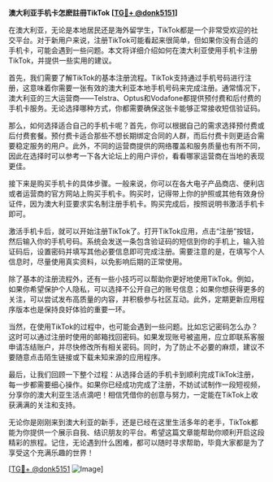 **澳大利亚手机卡怎麽註冊TikTok [[TG💪+ @donk5151](https://t.me/s/donk5151)]**

在澳大利亚，无论是本地居民还是海外留学生，TikTok都是一个非常受欢迎的社交平台。对于新用户来说，注册TikTok可能看起来很简单，但如果你没有合适的手机卡，可能会遇到一些问题。本文将详细介绍如何在澳大利亚使用手机卡注册TikTok，并提供一些实用的建议。

首先，我们需要了解TikTok的基本注册流程。TikTok支持通过手机号码进行注册，这意味着你需要一张有效的澳大利亚本地手机号码来完成注册。通常情况下，澳大利亚的三大运营商——Telstra、Optus和Vodafone都提供预付费和后付费的手机卡服务。无论选择哪种方式，你都需要确保这张卡能够正常接收短信验证码。

那么，如何选择适合自己的手机卡呢？首先，你可以根据自己的需求选择预付费或后付费套餐。预付费卡适合那些不想长期绑定合同的人群，而后付费卡则更适合需要稳定服务的用户。此外，不同的运营商提供的网络覆盖和服务质量也有所不同，因此在选择时可以参考一下各大论坛上的用户评价，看看哪家运营商在当地的表现更佳。

接下来是购买手机卡的具体步骤。一般来说，你可以在各大电子产品商店、便利店或者运营商的官方网站上购买手机卡。购买时，记得带上你的护照或其他有效身份证件，因为澳大利亚要求实名制注册手机卡。购买完成后，按照说明书激活手机卡即可。

激活手机卡后，就可以开始注册TikTok了。打开TikTok应用，点击“注册”按钮，然后输入你的手机号码。系统会发送一条包含验证码的短信到你的手机上，输入验证码后，设置密码并填写其他必要信息即可完成注册。需要注意的是，在填写个人信息时，尽量使用真实资料，以免影响后期的正常使用。

除了基本的注册流程外，还有一些小技巧可以帮助你更好地使用TikTok。例如，如果你希望保护个人隐私，可以选择不公开自己的账号信息；如果你想获得更多的关注，可以尝试发布高质量的内容，并积极参与社区互动。此外，定期更新应用程序版本也是保持良好体验的重要一环。

当然，在使用TikTok的过程中，也可能会遇到一些问题。比如忘记密码怎么办？这时可以通过注册时使用的邮箱找回密码。如果发现账号被盗用，应立即联系客服申请冻结账户，并尽快修改所有相关密码。同时，为了防止不必要的麻烦，建议不要随意点击陌生链接或下载未知来源的应用程序。

最后，让我们回顾一下整个过程：从选择合适的手机卡到顺利完成TikTok注册，每一步都需要细心操作。如果你已经成功完成了注册，不妨试试制作一段短视频，分享你的澳大利亚生活点滴吧！相信凭借你的创意与努力，一定能在TikTok上收获满满的关注和支持。

无论你是刚刚来到澳大利亚的新手，还是已经在这里生活多年的老手，TikTok都能为你提供一个展示自我、结识朋友的平台。希望这篇文章能帮助你顺利开启这段精彩的旅程。记住，无论遇到什么困难，都可以随时寻求帮助，毕竟大家都是为了享受这个充满乐趣的世界！

[[TG💪+ @donk5151](https://t.me/s/donk5151) ![Image](https://i.postimg.cc/rwNCRYN7/Snipaste-2025-04-30-17-27-05.png)]